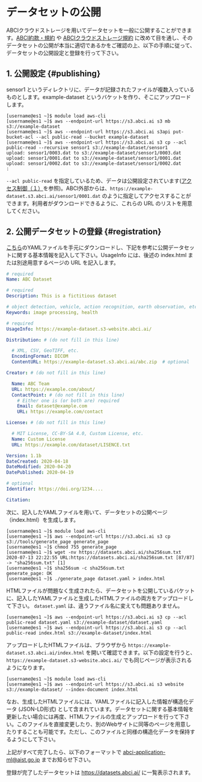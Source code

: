 
# データセットの公開

ABCIクラウドストレージを用いてデータセットを一般に公開することができます。[ABCI約款・規約](https://abci.ai/ja/how_to_use/) や [ABCIクラウドストレージ規約](https://abci.ai/ja/how_to_use/data/cloudstorage-agreement.pdf) に改めて目を通し、そのデータセットの公開が本当に適切であるかをご確認の上、以下の手順に従って、データセットの公開設定と登録を行って下さい。

<!-- 削除: ABCIでは、ABCIクラウドストレージ上で公開しているデータセットを[リスト表示するためのページ](https://datasets.abci.ai/)を用意しています。 ここでは、ABCIクラウドストレージ上でデータセットを公開し、そのページに追加するまでの手順を説明します。-->


## 1. 公開設定 {#publishing}

sensor1 というディレクトリに、データが記録されたファイルが複数入っているものとします。example-dataset というバケットを作り、そこにアップロードします。

```
[username@es1 ~]$ module load aws-cli
[username@es1 ~]$ aws --endpoint-url https://s3.abci.ai s3 mb s3://example-dataset
[username@es1 ~]$ aws --endpoint-url https://s3.abci.ai s3api put-bucket-acl --acl public-read --bucket example-dataset
[username@es1 ~]$ aws --endpoint-url https://s3.abci.ai s3 cp --acl public-read --recursive sensor1 s3://example-dataset/sensor1
upload: sensor1/0003.dat to s3://example-dataset/sensor1/0003.dat
upload: sensor1/0001.dat to s3://example-dataset/sensor1/0001.dat
upload: sensor1/0002.dat to s3://example-dataset/sensor1/0002.dat
:
```

`--acl public-read` を指定しているため、データは公開設定されています([アクセス制御（１）](acl.md)を参照)。ABCI外部からは、`https://example-dataset.s3.abci.ai/sensor1/0001.dat` のように指定してアクセスすることができます。利用者がダウンロードできるように、これらの URL のリストを用意してください。


## 2. 公開データセットの登録 {#registration}

[こちら](https://datasets.abci.ai/dataset.yaml)のYAMLファイルを手元にダウンロードし、下記を参考に公開データセットに関する基本情報を記入して下さい。UsageInfo には、後述の index.html または別途用意するページの URL を記入します。

```yaml
# required
Name: ABC Dataset

# required
Description: This is a fictitious dataset

# object detection, vehicle, action recognition, earth observation, etc.
Keywords: image processing, health

# required
UsageInfo: https://example-dataset.s3-website.abci.ai/

Distribution: # (do not fill in this line)

  # XML, CSV, GeoTIFF, etc.
  EncodingFormat: DICOM
  ContentURL: https://example-dataset.s3.abci.ai/abc.zip  # optional

Creator: # (do not fill in this line)

  Name: ABC Team
  URL: https://example.com/about/
  ContactPoint: # (do not fill in this line)
    # Either one is (or both are) required
    Email: dataset@example.com
    URL: https://example.com/contact

License: # (do not fill in this line)

  # MIT License, CC-BY-SA 4.0, Custom License, etc.
  Name: Custom License
  URL: https://example.com/dataset/LISENCE.txt

Version: 1.1b
DateCreated: 2020-04-18
DateModified: 2020-04-20
DatePublished: 2020-04-19

# optional
Identifier: https://doi.org/1234....

Citation: 
```

次に、記入したYAMLファイルを用いて、データセットの公開ページ（index.html）を生成します。

```
[username@es1 ~]$ module load aws-cli
[username@es1 ~]$ aws --endpoint-url https://s3.abci.ai s3 cp s3://tools/generate_page generate_page
[username@es1 ~]$ chmod 755 generate_page
[username@es1 ~]$ wget -nv https://datasets.abci.ai/sha256sum.txt
2020-07-13 22:22:55 URL:https://datasets.abci.ai/sha256sum.txt [87/87] -> "sha256sum.txt" [1]
[username@es1 ~]$ sha256sum -c sha256sum.txt
generate_page: OK
[username@es1 ~]$ ./generate_page dataset.yaml > index.html
```

HTMLファイルが問題なく生成されたら、データセットを公開しているバケットに、記入したYAMLファイルと生成したHTMLファイルの両方をアップロードして下さい。 `dataset.yaml` は、違うファイル名に変えても問題ありません。

```
[username@es1 ~]$ aws --endpoint-url https://s3.abci.ai s3 cp --acl public-read dataset.yaml s3://example-dataset/dataset.yaml
[username@es1 ~]$ aws --endpoint-url https://s3.abci.ai s3 cp --acl public-read index.html s3://example-dataset/index.html
```

アップロードしたHTMLファイルは、ブラウザから `https://example-dataset.s3.abci.ai/index.html` を開いて確認できます。以下の設定を行うと、`https://example-dataset.s3-website.abci.ai/` でも同じページが表示されるようになります。

```
[username@es1 ~]$ module load aws-cli
[username@es1 ~]$ aws --endpoint-url https://s3.abci.ai s3 website s3://example-dataset/ --index-document index.html
```

なお、生成したHTMLファイルには、YAMLファイルに記入した情報が構造化データ (JSON-LD形式) として含まれています。データセットに関する基本情報を更新したい場合には再度、HTMLファイルの生成とアップロードを行って下さい。このファイルを直接変更したり、別のWebサイトに同等のページを用意したりすることも可能です。ただし、このファイルと同様の構造化データを保持するようにして下さい。

上記がすべて完了したら、以下のフォーマットで <abci-application-ml@aist.go.jp> までお知らせ下さい。
<!-- 要検討：URL 以外の必要情報 -->

登録が完了したデータセットは <https://datasets.abci.ai/> に一覧表示されます。
